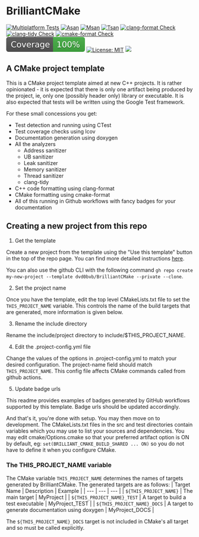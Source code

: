 # BrilliantCMake 
[![Multiplatform Tests](https://github.com/dvd0bvb/BrilliantCMake/actions/workflows/cmake-multi-platform.yml/badge.svg)](https://github.com/dvd0bvb/BrilliantCMake/actions/workflows/cmake-multi-platform.yml) [![Asan](https://github.com/dvd0bvb/BrilliantCMake/actions/workflows/asan.yml/badge.svg)](https://github.com/dvd0bvb/BrilliantCMake/actions/workflows/asan.yml) [![Msan](https://github.com/dvd0bvb/BrilliantCMake/actions/workflows/msan.yml/badge.svg)](https://github.com/dvd0bvb/BrilliantCMake/actions/workflows/asan.yml) [![Tsan](https://github.com/dvd0bvb/BrilliantCMake/actions/workflows/tsan.yml/badge.svg)](https://github.com/dvd0bvb/BrilliantCMake/actions/workflows/tsan.yml) 
[![clang-format Check](https://github.com/dvd0bvb/BrilliantCMake/actions/workflows/clang-format-check.yml/badge.svg)](https://github.com/dvd0bvb/BrilliantCMake/actions/workflows/clang-format-check.yml) [![clang-tidy Check](https://github.com/dvd0bvb/BrilliantCMake/actions/workflows/clang-tidy-check.yml/badge.svg)](https://github.com/dvd0bvb/BrilliantCMake/actions/workflows/clang-tidy-check.yml) [![cmake-format Check](https://github.com/dvd0bvb/BrilliantCMake/actions/workflows/cmake-format-check.yml/badge.svg)](https://github.com/dvd0bvb/BrilliantCMake/actions/workflows/cmake-format-check.yml)
![coverage](./.github/actions/make-coverage-badge/coverage.svg) [![License: MIT](https://img.shields.io/badge/License-MIT-yellow.svg)](https://opensource.org/licenses/MIT) [<img src="https://img.buymeacoffee.com/button-api/?text=Buy me a coffee&emoji=&slug=dvd0bvb&button_colour=deddda&font_colour=000000&font_family=Inter&outline_colour=000000&coffee_colour=FFDD00" height="21px"/>](https://www.buymeacoffee.com/dvd0bvb")

## A CMake project template
This is a CMake project template aimed at new C++ projects. It is rather opinionated - it is expected that there is only one artifact being produced by the project, ie, only one (possibly header only) library or executable. It is also expected that tests will be written using the Google Test framework.

For these small concessions you get:
- Test detection and running using CTest
- Test coverage checks using lcov
- Documentation generation using doxygen
- All the analyzers
  - Address sanitizer
  - UB sanitizer
  - Leak sanitizer
  - Memory sanitizer
  - Thread sanitizer
  - clang-tidy
- C++ code formatting using clang-format
- CMake formatting using cmake-format
- All of this running in Github workflows with fancy badges for your documentation

## Creating a new project from this repo
1. Get the template

Create a new project from the template using the "Use this template" button in the top of the repo page. You can find more detailed instructions [here](https://docs.github.com/en/repositories/creating-and-managing-repositories/creating-a-repository-from-a-template). 

You can also use the github CLI with the following command `gh repo create my-new-project --template dvd0bvb/BrilliantCMake --private --clone`.

2. Set the project name

Once you have the template, edit the top level CMakeLists.txt file to set the `THIS_PROJECT_NAME` variable. This controls the name of the build targets that are generated, more information is given below.

3. Rename the include directory

Rename the include/project directory to include/$THIS_PROJECT_NAME. 

4. Edit the .project-config.yml file

Change the values of the options in .project-config.yml to match your desired configuration. The project-name field should match `THIS_PROJECT_NAME`. This config file affects CMake commands called from github actions. 

5. Update badge urls

This readme provides examples of badges generated by GitHub workflows supported by this template. Badge urls should be updated accordingly.

And that's it, you're done with setup. You may then move on to development. The CMakeLists.txt files in the src and test directories contain variables which you may use to list your sources and dependencies. You may edit cmake/Options.cmake so that your preferred artifact option is ON by default, eg: `set(BRILLIANT_CMAKE_BUILD_SHARED ... ON)` so you do not have to define it when you configure CMake. 

### The THIS_PROJECT_NAME variable
The CMake variable `THIS_PROJECT_NAME` determines the names of targets generated by BrilliantCMake. The generated targets are as follows:
| Target Name | Description | Example |
| --- | --- | --- |
| `${THIS_PROJECT_NAME}` | The main target | MyProject |
| `${THIS_PROJECT_NAME}_TEST` | A target to build a test executable | MyProject_TEST |
| `${THIS_PROJECT_NAME}_DOCS` | A target to generate documentation using doxygen | MyProject_DOCS |

The `${THIS_PROJECT_NAME}_DOCS` target is not included in CMake's all target and so must be called explicitly. 